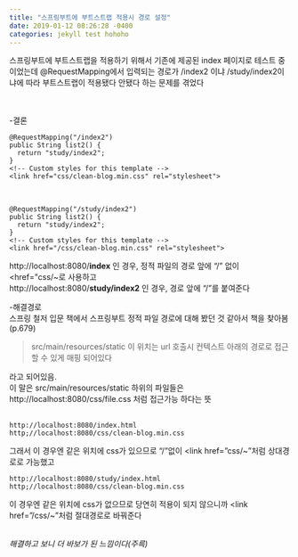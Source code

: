 ```yaml
---
title: "스프링부트에 부트스트랩 적용시 경로 설정"
date: 2019-01-12 08:26:28 -0400
categories: jekyll test hohoho
---
```



스프링부트에 부트스트랩을 적용하기 위해서 기존에 제공된 index 페이지로 테스트 중이었는데
@RequestMapping에서 입력되는 경로가 /index2 이냐 /study/index2이냐에 따라
부트스트랩이 적용됐다 안됐다 하는 문제를 겪었다<br/><br/><br/>

-결론
  
    @RequestMapping("/index2")
    public String list2() {
      return "study/index2";
    }
    <!-- Custom styles for this template -->
    <link href="css/clean-blog.min.css" rel="stylesheet">
<br/>

    @RequestMapping("/study/index2")
    public String list2() {
      return "study/index2";
    }
    <!-- Custom styles for this template -->
    <link href="/css/clean-blog.min.css" rel="stylesheet">


http://localhost:8080/<B>index</B> 인 경우, 정적 파일의 경로 앞에 “/” 없이 <href="css/~로 사용하고<br/>
http://localhost:8080/<B>study/index2</B> 인 경우, 경로 앞에 “/”를 붙여준다


-해결경로<br/>
스프링 철저 입문 책에서 스프링부트 정적 파일 경로에 대해 봤던 것 같아서 책을 찾아봄(p.679)

>src/main/resources/static 이 위치는 url 호출시 컨텍스트 아래의 경로로 접근할 수 있게 매핑 되어있다<br/>

라고 되어있음.<br/>
이 말은 src/main/resources/static 하위의 파일들은 http://localhost:8080/css/file.css 처럼 접근가능 하다는 뜻<br/><br/>

    http://localhost:8080/index.html
    http;//localhost:8080/css/clean-blog.min.css

그래서 이 경우엔 같은 위치에 css가 있으므로 “/”없이 <link href=”css/~”처럼 상대경로로 가능했고<br/>


    http://localhost:8080/study/index.html
    http;//localhost:8080/css/clean-blog.min.css

이 경우엔 같은 위치에 css가 없으므로 당연히 적용이 되지 않으니까 <link href=”/css/~”처럼 절대경로로 바꿔준다<br/><br/>



*해결하고 보니 더 바보가 된 느낌이다(주륵)*



